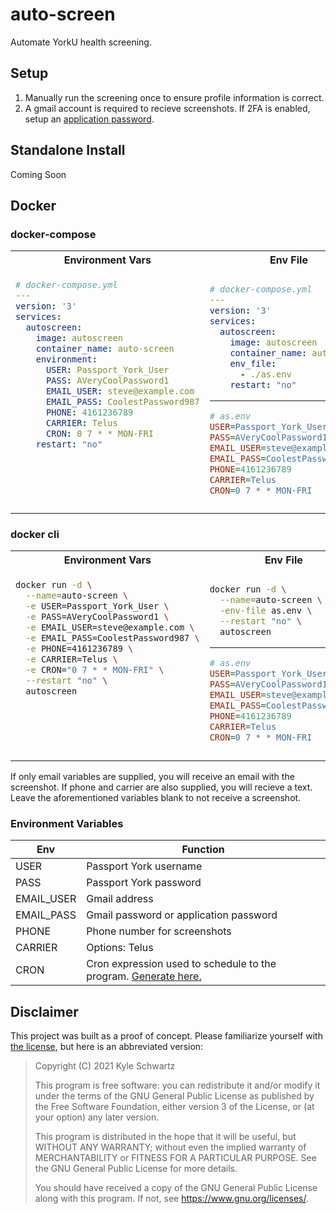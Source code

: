 # auto-screen

Automate YorkU health screening.

## Setup

1. Manually run the screening once to ensure profile information is correct.
2. A gmail account is required to recieve screenshots. If 2FA is enabled, setup an [application password](https://www.lifewire.com/get-a-password-to-access-gmail-by-pop-imap-2-1171882).

## Standalone Install

Coming Soon

## Docker

### docker-compose

<table>
  <tr>
    <th>Environment Vars</th>
    <th>Env File</th>
  </tr>
<tr>
<td>

<!-- prettier-ignore -->
  ```yaml
  # docker-compose.yml
  ---
  version: '3'
  services:
    autoscreen:
      image: autoscreen
      container_name: auto-screen
      environment:
        USER: Passport_York_User
        PASS: AVeryCoolPassword1
        EMAIL_USER: steve@example.com
        EMAIL_PASS: CoolestPassword987
        PHONE: 4161236789
        CARRIER: Telus
        CRON: 0 7 * * MON-FRI
      restart: "no"
  
  
  
  
  
  
  
  ```

<img width="441" height="1">
</td>
<td>

<!-- prettier-ignore -->
  ```yaml
  # docker-compose.yml
  ---
  version: '3'
  services:
    autoscreen:
      image: autoscreen
      container_name: auto-screen
      env_file:
        - ./as.env
      restart: "no"
  ```

<hr>
  <!-- prettier-ignore -->

```ini
# as.env
USER=Passport_York_User
PASS=AVeryCoolPassword1
EMAIL_USER=steve@example.com
EMAIL_PASS=CoolestPassword987
PHONE=4161236789
CARRIER=Telus
CRON=0 7 * * MON-FRI
```

<img width="441" height="1">
</td>
</tr>
</table>

### docker cli

<table>
  <tr>
    <th>Environment Vars</th>
    <th>Env File</th>
  </tr>
<tr>
<td>

<!-- prettier-ignore -->
```sh
docker run -d \
  --name=auto-screen \
  -e USER=Passport_York_User \
  -e PASS=AVeryCoolPassword1 \
  -e EMAIL_USER=steve@example.com \
  -e EMAIL_PASS=CoolestPassword987 \
  -e PHONE=4161236789 \
  -e CARRIER=Telus \
  -e CRON="0 7 * * MON-FRI" \
  --restart "no" \
  autoscreen




  
```

<img width="441" height="1">
</td>
<td>

<!-- prettier-ignore -->
```sh
docker run -d \
  --name=auto-screen \
  -env-file as.env \
  --restart "no" \
  autoscreen
```

<hr>
  <!-- prettier-ignore -->

```ini
# as.env
USER=Passport_York_User
PASS=AVeryCoolPassword1
EMAIL_USER=steve@example.com
EMAIL_PASS=CoolestPassword987
PHONE=4161236789
CARRIER=Telus
CRON=0 7 * * MON-FRI
```

<img width="441" height="1">
</td>
</tr>
</table>

If only email variables are supplied, you will receive an email with the screenshot. If phone and carrier are also supplied, you will recieve a text. Leave the aforementioned variables blank to not receive a screenshot.

### Environment Variables

| Env        | Function                                                                                          |
| ---------- | ------------------------------------------------------------------------------------------------- |
| USER       | Passport York username                                                                            |
| PASS       | Passport York password                                                                            |
| EMAIL_USER | Gmail address                                                                                     |
| EMAIL_PASS | Gmail password or application password                                                            |
| PHONE      | Phone number for screenshots                                                                      |
| CARRIER    | Options: Telus                                                                                    |
| CRON       | Cron expression used to schedule to the program. [Generate here.](https://crontab-generator.com/) |

## Disclaimer

This project was built as a proof of concept. Please familiarize yourself with [the license](COPYING), but here is an abbreviated version:

> Copyright (C) 2021 Kyle Schwartz
>
> This program is free software: you can redistribute it and/or modify
> it under the terms of the GNU General Public License as published by
> the Free Software Foundation, either version 3 of the License, or
> (at your option) any later version.
>
> This program is distributed in the hope that it will be useful,
> but WITHOUT ANY WARRANTY; without even the implied warranty of
> MERCHANTABILITY or FITNESS FOR A PARTICULAR PURPOSE. See the
> GNU General Public License for more details.
>
> You should have received a copy of the GNU General Public License
> along with this program. If not, see https://www.gnu.org/licenses/.
